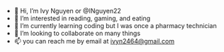 - 👋 Hi, I’m Ivy Nguyen or @INguyen22
- 👀 I’m interested in reading, gaming, and eating
- 🌱 I’m currently learning coding but I was once a pharmacy technician
- 💞️ I’m looking to collaborate on many things
- 📫 you can reach me by email at ivyn2464@gmail.com

<!---
INguyen22/INguyen22 is a ✨ special ✨ repository because its `README.md` (this file) appears on your GitHub profile.
You can click the Preview link to take a look at your changes.
--->
